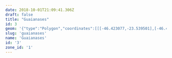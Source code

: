 ```yaml
---
date: 2018-10-01T21:09:41.306Z
draft: false
title: "Guaianases"
id: 3
geom: '{"type":"Polygon","coordinates":[[[-46.423077,-23.539501],[-46.425005,-23.5425],[-46.424895,-23.542611],[-46.424861,-23.542776],[-46.42532,-23.543493],[-46.425401,-23.54383],[-46.425375,-23.544863],[-46.425693,-23.545486],[-46.426061,-23.545938],[-46.426364,-23.547031],[-46.426384,-23.547463],[-46.426239,-23.548307],[-46.424873,-23.552671],[-46.424436,-23.553597],[-46.424728,-23.553656],[-46.424854,-23.553862],[-46.424829,-23.554315],[-46.424748,-23.554582],[-46.424777,-23.55473],[-46.424612,-23.555624],[-46.424792,-23.555916],[-46.425303,-23.556372],[-46.425943,-23.557484],[-46.425974,-23.558019],[-46.42603,-23.558247],[-46.426171,-23.55835],[-46.426261,-23.559015],[-46.426284,-23.559247],[-46.426213,-23.55957],[-46.426453,-23.559798],[-46.426944,-23.559909],[-46.427026,-23.56059],[-46.426988,-23.560934],[-46.427047,-23.561038],[-46.424065,-23.563791],[-46.424392,-23.563675],[-46.424699,-23.563728],[-46.424738,-23.56378],[-46.424558,-23.564024],[-46.423981,-23.564074],[-46.423879,-23.564127],[-46.423429,-23.565009],[-46.421672,-23.564703],[-46.420844,-23.56469],[-46.419967,-23.564768],[-46.419707,-23.564341],[-46.419627,-23.564021],[-46.419328,-23.563786],[-46.418898,-23.563092],[-46.418648,-23.563085],[-46.418606,-23.562791],[-46.418471,-23.562466],[-46.418305,-23.562368],[-46.418243,-23.562555],[-46.417973,-23.562919],[-46.416931,-23.56286],[-46.416467,-23.562773],[-46.415951,-23.562806],[-46.415073,-23.563413],[-46.414521,-23.56362],[-46.41426,-23.563363],[-46.414027,-23.563261],[-46.41349,-23.563153],[-46.413358,-23.563232],[-46.413124,-23.56322],[-46.412613,-23.562949],[-46.41257,-23.562771],[-46.412476,-23.562731],[-46.411554,-23.562653],[-46.411436,-23.562333],[-46.41122,-23.562197],[-46.410913,-23.562161],[-46.410288,-23.562261],[-46.409651,-23.562279],[-46.40889,-23.562484],[-46.406581,-23.563275],[-46.405892,-23.563429],[-46.40481,-23.564016],[-46.404402,-23.564309],[-46.401704,-23.56706],[-46.400864,-23.567599],[-46.400499,-23.567901],[-46.399639,-23.568377],[-46.398318,-23.569287],[-46.397358,-23.569799],[-46.396684,-23.570083],[-46.396384,-23.570432],[-46.395938,-23.570505],[-46.395502,-23.570387],[-46.395472,-23.570434],[-46.39555,-23.570501],[-46.395398,-23.570649],[-46.395141,-23.570508],[-46.395003,-23.570512],[-46.394506,-23.571118],[-46.394169,-23.571698],[-46.393781,-23.571947],[-46.393395,-23.572077],[-46.392973,-23.572137],[-46.392929,-23.572019],[-46.392808,-23.571966],[-46.392639,-23.57205],[-46.392504,-23.571969],[-46.392195,-23.571969],[-46.391856,-23.571685],[-46.391698,-23.571437],[-46.391223,-23.571289],[-46.390674,-23.570995],[-46.390612,-23.570878],[-46.390378,-23.570905],[-46.389715,-23.571274],[-46.38928,-23.57132],[-46.389123,-23.571492],[-46.388549,-23.571733],[-46.388283,-23.5718],[-46.388009,-23.571771],[-46.38771,-23.571862],[-46.38688,-23.571798],[-46.386305,-23.5716],[-46.385912,-23.571614],[-46.385387,-23.571312],[-46.383927,-23.57134],[-46.383482,-23.571235],[-46.383595,-23.570691],[-46.383478,-23.570231],[-46.383494,-23.569918],[-46.383762,-23.569288],[-46.383765,-23.569108],[-46.383492,-23.568819],[-46.383089,-23.568736],[-46.382743,-23.568527],[-46.382381,-23.568433],[-46.382163,-23.568269],[-46.382203,-23.567898],[-46.382545,-23.567213],[-46.382507,-23.566819],[-46.381898,-23.565748],[-46.381731,-23.565615],[-46.380757,-23.565202],[-46.380153,-23.565038],[-46.38007,-23.564816],[-46.380077,-23.564427],[-46.379486,-23.562518],[-46.379768,-23.56248],[-46.380131,-23.562535],[-46.381086,-23.562836],[-46.382088,-23.562846],[-46.38219,-23.563117],[-46.382478,-23.563292],[-46.382639,-23.563091],[-46.382769,-23.56304],[-46.383472,-23.56308],[-46.384058,-23.562897],[-46.384493,-23.56269],[-46.384731,-23.562415],[-46.385549,-23.56211],[-46.385725,-23.562095],[-46.385968,-23.561954],[-46.386791,-23.561885],[-46.387205,-23.561774],[-46.387385,-23.561653],[-46.38742,-23.561548],[-46.387647,-23.561437],[-46.387855,-23.561401],[-46.388087,-23.561485],[-46.38826,-23.561414],[-46.38844,-23.561285],[-46.388646,-23.561241],[-46.389069,-23.560923],[-46.389179,-23.560759],[-46.389476,-23.560665],[-46.389475,-23.560571],[-46.389902,-23.56023],[-46.390021,-23.560034],[-46.390208,-23.559994],[-46.390338,-23.560146],[-46.390592,-23.560074],[-46.390672,-23.560118],[-46.39082,-23.55992],[-46.391103,-23.559837],[-46.391104,-23.559753],[-46.390929,-23.559699],[-46.39091,-23.559485],[-46.391104,-23.55912],[-46.391083,-23.558965],[-46.391653,-23.55835],[-46.391605,-23.558138],[-46.391701,-23.557963],[-46.391932,-23.557781],[-46.392187,-23.557772],[-46.392193,-23.557645],[-46.392467,-23.557384],[-46.392559,-23.557207],[-46.392296,-23.556722],[-46.392398,-23.556455],[-46.392786,-23.556054],[-46.392844,-23.555905],[-46.392619,-23.555331],[-46.392601,-23.554617],[-46.39244,-23.554281],[-46.392546,-23.554186],[-46.392667,-23.553918],[-46.392924,-23.553846],[-46.392957,-23.553607],[-46.393322,-23.553157],[-46.393246,-23.55293],[-46.393276,-23.552743],[-46.393054,-23.552565],[-46.393183,-23.552236],[-46.394607,-23.551405],[-46.395109,-23.550911],[-46.395413,-23.550935],[-46.395648,-23.550837],[-46.398007,-23.548225],[-46.398426,-23.547897],[-46.400854,-23.546417],[-46.401619,-23.54607],[-46.403338,-23.545549],[-46.4091,-23.54395],[-46.409692,-23.543629],[-46.410273,-23.543407],[-46.410759,-23.543314],[-46.41134,-23.543353],[-46.412491,-23.543085],[-46.414775,-23.542196],[-46.416781,-23.541805],[-46.41686,-23.541751],[-46.41689,-23.541618],[-46.420333,-23.540888],[-46.421587,-23.540341],[-46.423077,-23.539501]]]}'
slug: 'guaianases'
name: 'Guaianases'
id: '3'
zone_id: '1'
---
```

		